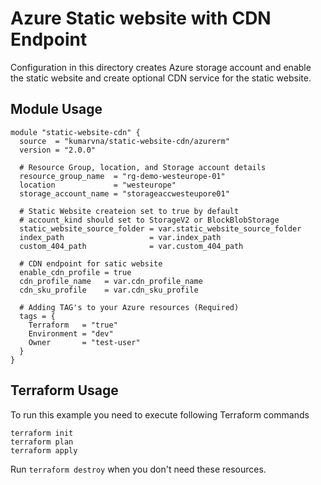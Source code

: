 # Azure Static website with CDN Endpoint

Configuration in this directory creates Azure storage account and enable the static website and create optional CDN service for the static website.

## Module Usage

```hcl
module "static-website-cdn" {
  source  = "kumarvna/static-website-cdn/azurerm"
  version = "2.0.0"

  # Resource Group, location, and Storage account details
  resource_group_name  = "rg-demo-westeurope-01"
  location             = "westeurope"
  storage_account_name = "storageaccwesteupore01"

  # Static Website createion set to true by default
  # account_kind should set to StorageV2 or BlockBlobStorage
  static_website_source_folder = var.static_website_source_folder
  index_path                   = var.index_path
  custom_404_path              = var.custom_404_path

  # CDN endpoint for satic website
  enable_cdn_profile = true
  cdn_profile_name   = var.cdn_profile_name
  cdn_sku_profile    = var.cdn_sku_profile

  # Adding TAG's to your Azure resources (Required)
  tags = {
    Terraform   = "true"
    Environment = "dev"
    Owner       = "test-user"
  }
}
```

## Terraform Usage

To run this example you need to execute following Terraform commands

```hcl
terraform init
terraform plan
terraform apply
```

Run `terraform destroy` when you don't need these resources.

